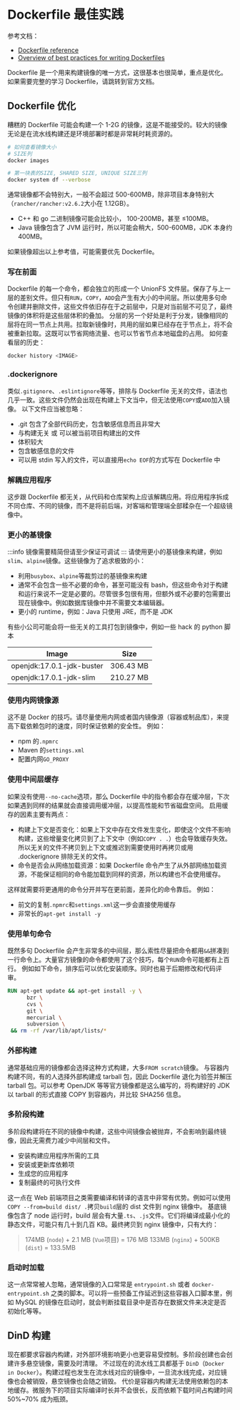 
# Dockerfile 最佳实践

参考文档：

- [Dockerfile reference](https://docs.docker.com/engine/reference/builder/)
- [Overview of best practices for writing Dockerfiles](https://docs.docker.com/develop/develop-images/dockerfile_best-practices/)

Dockerfile 是一个用来构建镜像的唯一方式，这很基本也很简单，重点是优化。如果需要完整的学习 Dockerfile，请跳转到官方文档。

## Dockerfile 优化
糟糕的 Dockerfile 可能会构建一个 1-2G 的镜像，这是不能接受的。较大的镜像无论是在流水线构建还是环境部署时都是非常耗时耗资源的。
```bash
# 如何查看镜像大小
# SIZE列
docker images

# 第一块表的SIZE, SHARED SIZE, UNIQUE SIZE三列
docker system df --verbose
```
通常镜像都不会特别大，一般不会超过 500-600MB，除非项目本身特别大（`rancher/rancher:v2.6.2`大小在 1.12GB）。

- C++ 和 go 二进制镜像可能会比较小， 100-200MB，甚至 ≤100MB。
- Java 镜像包含了 JVM 运行时，所以可能会稍大，500-600MB，JDK 本身约 400MB。

如果镜像超出以上参考值，可能需要优先 Dockerfile。

### 写在前面
Dockerfile 的每一个命令，都会独立的形成一个 UnionFS 文件层。保存了与上一层的差别文件。但只有`RUN`，`COPY`，`ADD`会产生有大小的中间层。所以使用多句命令创建并删除文件，这些文件依旧存在于之前层中，只是对当前层不可见了，最终镜像的体积将是这些层体积的叠加。
分层的另一个好处是利于分发，镜像相同的层将在同一节点上共用。拉取新镜像时，共用的层如果已经存在于节点上，将不会被重新拉取。这既可以节省网络流量、也可以节省节点本地磁盘的占用。
如何查看层的历史：
```bash
docker history <IMAGE>
```

### .dockerignore
类似`.gitignore`、`.eslintignore`等等，排除与 Dockerfile 无关的文件，语法也几乎一致。这些文件仍然会出现在构建上下文当中，但无法使用`COPY`或`ADD`加入镜像。
以下文件应当被忽略：

- .git 包含了全部代码历史，包含敏感信息而且非常大
- 与构建无关 或 可以被当前项目构建出的文件
- 体积较大
- 包含敏感信息的文件
- 可以用 stdin 写入的文件，可以直接用`echo EOF`的方式写在 Dockerfile 中

### 解耦应用程序
这步跟 Dockerfile 都无关，从代码和仓库架构上应该解耦应用。将应用程序拆成不同仓库、不同的镜像，而不是将前后端，对客端和管理端全部糅杂在一个超级镜像中。

### 更小的基镜像
:::info
镜像需要精简但请至少保证可调试
:::
请使用更小的基镜像来构建，例如`slim`、`alpine`镜像。这些镜像为了追求极致的小：

- 利用`busybox`、`alpine`等裁剪过的基镜像来构建
- 通常不会包含一些不必要的命令，甚至可能没有 bash，但这些命令对于构建和运行来说不一定是必要的。尽管很多包很有用，但额外或不必要的包需要出现在镜像中。例如数据库镜像中并不需要文本编辑器。
- 更小的 runtime，例如：Java 只使用 JRE，而不是 JDK

有些小公司可能会将一些无关的工具打包到镜像中，例如一些 hack 的 python 脚本

| Image | Size |
| --- | --- |
| openjdk:17.0.1-jdk-buster | 306.43 MB |
| openjdk:17.0.1-jdk-slim | 210.27 MB |


### 使用内网镜像源
这不是 Docker 的技巧。请尽量使用内网或者国内镜像源（容器或制品库），来提高下载依赖包时的速度，同时保证依赖的安全性。
例如：

- npm 的`.npmrc`
- Maven 的`settings.xml`
- 配置内网`GO_PROXY`

### 使用中间层缓存
如果没有使用`--no-cache`选项，那么 Dockerfile 中的指令都会存在缓冲层，下次如果遇到同样的结果就会直接调用缓冲层，以提高性能和节省磁盘空间。
启用缓存的因素主要有两点：

- 构建上下文是否变化：如果上下文中存在文件发生变化，即使这个文件不影响构建，这些增量变化拷贝到了上下文中（例如`COPY . .`）也会导致缓存失效。所以无关的文件不拷贝到上下文或推迟到需要使用时再拷贝或用 .dockerignore 排除无关的文件。
- 命令是否会从网络加载资源：如果 Dockerfile 命令产生了从外部网络加载资源，不能保证相同的命令能加载到同样的资源，所以构建也不会使用缓存。

这样就需要将更通用的命令分开并写在更前面，差异化的命令靠后。
例如：

- 前文的复制`.npmrc`和`settings.xml`这一步会直接使用缓存
- 非常长的`apt-get install -y`

### 使用单句命令
既然多句 Dockerfile 会产生非常多的中间层，那么索性尽量把命令都用`&&`拼凑到一行命令上。大量官方镜像的命令都使用了这个技巧，每个`RUN`命令可能都有上百行。
例如如下命令，排序后可以优化安装顺序。同时也易于后期修改和代码评审。
```dockerfile
RUN apt-get update && apt-get install -y \
      bzr \
      cvs \
      git \
      mercurial \
      subversion \
 && rm -rf /var/lib/apt/lists/*
```

### 外部构建
通常基础应用的镜像都会选择这种方式构建，大多`FROM scratch`镜像。
与容器内构建不同，有的人选择外部构建成 tarball 包，因此 Dockerfile 退化为验签并解压 tarball 包。可以参考 OpenJDK 等等官方镜像都是这么编写的，将构建好的 JDK 以 tarball 的形式直接 COPY 到容器内，并比较 SHA256 信息。

### 多阶段构建
多阶段构建将在不同的镜像中构建，这些中间镜像会被抛弃，不会影响到最终镜像，因此无需费力减少中间层和文件。

- 安装构建应用程序所需的工具
- 安装或更新库依赖项
- 生成您的应用程序
- 复制最终的可执行文件

这一点在 Web 前端项目之类需要编译和转译的语言中非常有优势。例如可以使用`COPY --from=build dist/ .`拷贝`build`层的 dist 文件到 nginx 镜像中。
基底镜像包含了 node 运行时，build 层会有大量`.ts`、`.js`文件。它们将编译成最小化的静态文件，可能只有几十到几百 KB。最终拷贝到 nginx 镜像中，只有大约：
> 174MB (`node`) + 2.1 MB (`Vue`项目) = 176 MB
> 133MB (`nginx`) + 500KB (`dist`) = 133.5MB


### 启动时加载
这一点常常被人忽略，通常镜像的入口常常是 `entrypoint.sh` 或者 `docker-entrypoint.sh` 之类的脚本。可以将一些预备工作延迟到这些容器入口脚本里，例如 MySQL 的镜像在启动时，就会判断挂载目录中是否存在数据文件来决定是否初始化等等。

## DinD 构建
现在都要求容器内构建，对外部环境影响更小也更容易受控制。多阶段创建也会创建许多悬空镜像，需要及时清理。
不过现在的流水线工具都基于 `DinD`（`Docker in Docker`）。构建过程也发生在流水线对应的镜像中，一旦流水线完成，对应镜像也会被销毁，悬空镜像也会随之销毁。
代价是容器内构建无法使用依赖包的本地缓存。微服务下的项目实际编译时长并不会很长，反而依赖下载时间占构建时间 50%~70% 成为瓶颈。
